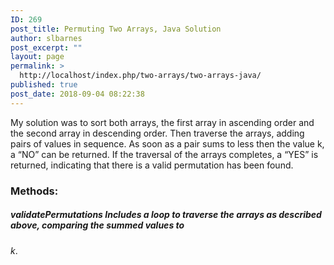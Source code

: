 ```yaml
---
ID: 269
post_title: Permuting Two Arrays, Java Solution
author: slbarnes
post_excerpt: ""
layout: page
permalink: >
  http://localhost/index.php/two-arrays/two-arrays-java/
published: true
post_date: 2018-09-04 08:22:38
---
```

My solution was to sort both arrays, the first array in ascending order and the second array in descending order. Then traverse the arrays, adding pairs of values in sequence. As soon as a pair sums to less then the value k, a “NO” can be returned. If the traversal of the arrays completes, a “YES” is returned, indicating that there is a valid permutation has been found. 
### Methods:

##### validatePermutations Includes a loop to traverse the arrays as described above, comparing the summed values to 

*k*.